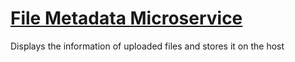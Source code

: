 # [File Metadata Microservice](https://www.freecodecamp.org/learn/apis-and-microservices/apis-and-microservices-projects/file-metadata-microservice)
Displays the information of uploaded files and stores it on the host